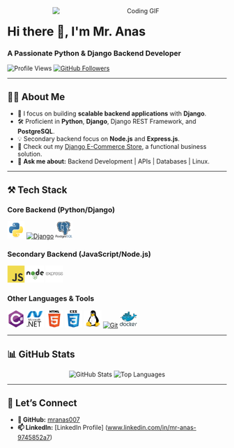 <div align="center">
  <img src="https://cdn.dribbble.com/users/1162077/screenshots/3848914/programmer.gif" alt="Coding GIF" width="400" align="right"/>
</div>

# Hi there 👋, I'm Mr. Anas

### A Passionate Python & Django Backend Developer

<p align="left">
  <img src="https://komarev.com/ghpvc/?username=mranas007&label=Profile%20Views&color=0e75b6&style=flat" alt="Profile Views" />
  <a href="https://github.com/mranas007" target="_blank">
    <img src="https://img.shields.io/github/followers/mranas007?label=Follow&style=social" alt="GitHub Followers" />
  </a>
</p>

---

## 👨‍💻 About Me

* 🌱 I focus on building **scalable backend applications** with **Django**.
* 🛠️ Proficient in **Python**, **Django**, Django REST Framework, and **PostgreSQL**.
* 💡 Secondary backend focus on **Node.js** and **Express.js**.
* 📂 Check out my [Django E-Commerce Store](https://github.com/mranas007/YOUR_ECOMMERCE_REPO_NAME), a functional business solution.
* 💬 **Ask me about:** Backend Development | APIs | Databases | Linux.

---

## ⚒️ Tech Stack

### Core Backend (Python/Django)
<p align="left">
    <a href="#"><img src="https://raw.githubusercontent.com/devicons/devicon/master/icons/python/python-original.svg" alt="Python" width="40" height="40"/></a>
    <a href="#"><img src="https://cdn.worldvectorlogo.com/logos/django.svg" alt="Django" width="40" height="40"/></a>
    <a href="#"><img src="https://raw.githubusercontent.com/devicons/devicon/master/icons/postgresql/postgresql-original-wordmark.svg" alt="PostgreSQL" width="40" height="40"/></a>
</p>

### Secondary Backend (JavaScript/Node.js)
<p align="left">
    <a href="#"><img src="https://raw.githubusercontent.com/devicons/devicon/master/icons/javascript/javascript-original.svg" alt="JavaScript" width="40" height="40"/></a>
    <a href="#"><img src="https://raw.githubusercontent.com/devicons/devicon/master/icons/nodejs/nodejs-original-wordmark.svg" alt="Node.js" width="40" height="40"/></a>
    <a href="#"><img src="https://raw.githubusercontent.com/devicons/devicon/master/icons/express/express-original-wordmark.svg" alt="Express.js" width="40" height="40"/></a>
</p>

### Other Languages & Tools
<p align="left">
    <a href="#"><img src="https://raw.githubusercontent.com/devicons/devicon/master/icons/csharp/csharp-original.svg" alt="C#" width="40" height="40"/></a>
    <a href="#"><img src="https://raw.githubusercontent.com/devicons/devicon/master/icons/dot-net/dot-net-original-wordmark.svg" alt=".NET" width="40" height="40"/></a>
    <a href="#"><img src="https://raw.githubusercontent.com/devicons/devicon/master/icons/html5/html5-original-wordmark.svg" alt="HTML5" width="40" height="40"/></a>
    <a href="#"><img src="https://raw.githubusercontent.com/devicons/devicon/master/icons/css3/css3-original-wordmark.svg" alt="CSS3" width="40" height="40"/></a>
    <a href="#"><img src="https://raw.githubusercontent.com/devicons/devicon/master/icons/linux/linux-original.svg" alt="Linux" width="40" height="40"/></a>
    <a href="#"><img src="https://www.vectorlogo.zone/logos/git-scm/git-scm-icon.svg" alt="Git" width="40" height="40"/></a>
    <a href="#"><img src="https://raw.githubusercontent.com/devicons/devicon/master/icons/docker/docker-original-wordmark.svg" alt="Docker" width="40" height="40"/></a>
</p>

---

## 📊 GitHub Stats

<p align="center">
    <img src="https://github-readme-stats.vercel.app/api?username=mranas007&show_icons=true&theme=default&hide_border=true" alt="GitHub Stats" />
    <img src="https://github-readme-stats.vercel.app/api/top-langs?username=mranas007&show_icons=true&locale=en&layout=compact&hide_border=true" alt="Top Languages" />
</p>

---

## 🚀 Let’s Connect

* **🔗 GitHub:** [mranas007](https://github.com/mranas007)
* **📫 LinkedIn:** [LinkedIn Profile] (www.linkedin.com/in/mr-anas-9745852a7)

